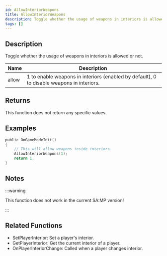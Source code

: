 ```yaml
---
id: AllowInteriorWeapons
title: AllowInteriorWeapons
description: Toggle whether the usage of weapons in interiors is allowed or not.
tags: []
---
```


## Description

Toggle whether the usage of weapons in interiors is allowed or not.

| Name  | Description                                                                               |
| ----- | ----------------------------------------------------------------------------------------- |
| allow | 1 to enable weapons in interiors (enabled by default), 0 to disable weapons in interiors. |

## Returns

This function does not return any specific values.

## Examples

```c
public OnGameModeInit()
{
    // This will allow weapons inside interiors.
    AllowInteriorWeapons(1);
    return 1;
}
```

## Notes

:::warning

This function does not work in the current SA:MP version!

:::

## Related Functions

- SetPlayerInterior: Set a player's interior.
- GetPlayerInterior: Get the current interior of a player.
- OnPlayerInteriorChange: Called when a player changes interior.
